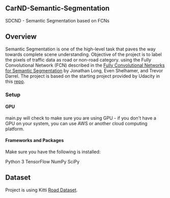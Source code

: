 ## CarND-Semantic-Segmentation
SDCND - Semantic Segmentation based on FCNs 

## Overview

Semantic Segmentation is one of the high-level task that paves the way towards complete scene understanding. Objective of the project is to label the pixels of traffic data as road or non-road category. using the Fully Convolutional Network (FCN) described in the [Fully Convolutional Networks for Semantic Segmentation](https://people.eecs.berkeley.edu/~jonlong/long_shelhamer_fcn.pdf) by Jonathan Long, Even Shelhamer, and Trevor Darrel. The project is based on the starting project provided by Udacity in this [repo](https://github.com/udacity/CarND-Semantic-Segmentation).

### Setup
#### GPU
main.py will check to make sure you are using GPU - if you don't have a GPU on your system, you can use AWS or another cloud computing platform.

#### Frameworks and Packages
Make sure you have the following is installed:

Python 3
TensorFlow
NumPy
SciPy

## Dataset
Project is using Kitti [Road Dataset](http://www.cvlibs.net/datasets/kitti/eval_road.php).



